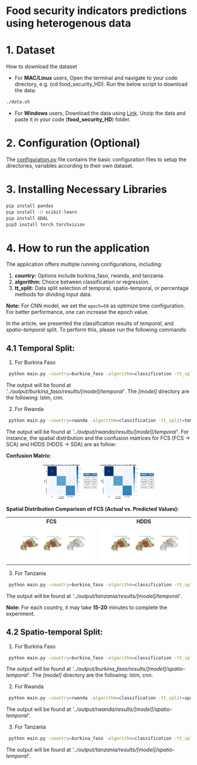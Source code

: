 # Food security indicators predictions using heterogenous data


# 1. Dataset

How to download the dataset

- For **MAC/Linux** users, Open the terminal and navigate to your code directory, e.g. (cd food_security_HD). Run the below script to download the data:

```sh
./data.sh
```
- For **Windows** users, Download the data using [Link](https://www.googleapis.com/drive/v3/files/1VJFM0wuljsc2Dhdxus8h0IdcE9-0iJJu?alt=media&key=AIzaSyBo55XtefB47P_CPLKosGvnpEi3pQs5lCk). Unzip the data and paste it in your code (**food_security_HD**) folder.


# 2. Configuration (Optional)

The [configuration.py](https://github.com/mehtab-alam/food_security_HD/blob/master/configuration.py) file contains the basic configuration files to setup the directories, variables according to their own dataset.


# 3. Installing Necessary Libraries

```sh
pip install pandas
pip install -U scikit-learn
pip install GDAL
pip3 install torch torchvision
```

# 4. How to run the application

The application offers multiple running configurations, including:
1. **country:** Options include burkina_faso, rwanda, and tanzania.
2. **algorithm:** Choice between classification or regression.
3. **tt_split:** Data split selection of temporal, spatio-temporal, or percentage methods for dividing input data.

**Note:** For CNN model, we set the ```epoch=50``` as optimize time configuration. For better performance, one can increase the epoch value. 


In the article, we presented the classification results of *temporal*, and *spatio-temporal* split. To perform this, please run the following commands:

## 4.1 Temporal Split:

1. For Burkina Faso 
```sh
 python main.py -country=burkina_faso -algorithm=classification -tt_split=temporal 
```
The output will be found at *'../output/burkina_faso/results/[model]/temporal'*. The *[model]* directory are the following: lstm, cnn.  

2. For Rwanda
```sh
 python main.py -country=rwanda -algorithm=classification -tt_split=temporal 
```
The output will be found at *'../output/rwanda/results/[model]/temporal'*. For instance, the spatial distribution and the confusion matrices for FCS (FCS -> SCA) and HDDS (HDDS -> SDA) are as follow:

**Confusion Matrix:**
<p align="center">
  <img src="results/class_sca_confusion_matrix.png" alt="Image 1" width="30%" />
  <img src="results/class_sda_confusion_matrix.png" alt="Image 2" width="30%" />
</p>

**Spatial Distribution Comparison of FCS (Actual vs. Predicted Values):**
<table align="center">
  <tr>
    <td align="center">
      <b>FCS</b>
    </td>
    <td align="center">
      <b>HDDS</b>
    </td>
  </tr>
  <tr>
    <td align="center">
      <img src="results/class_sca.png" alt="Image 1" width="100%" />
    </td>
    <td align="center">
      <img src="results/class_sda.png" alt="Image 2" width="100%" />
    </td>
  </tr>
</table>

3. For Tanzania 
```sh
 python main.py -country=burkina_faso -algorithm=classification -tt_split=temporal 
```
The output will be found at *'../output/tanzania/results/[model]/temporal'*. 


**Note:** For each country, it may take **15-20** minutes to complete the experiment.

## 4.2 Spatio-temporal Split:

1. For Burkina Faso 
```sh
 python main.py -country=burkina_faso -algorithm=classification -tt_split=spatio-temporal 
```
The output will be found at *'../output/burkina_faso/results/[model]/spatio-temporal'*. The *[model]* directory are the following: lstm, cnn.  

2. For Rwanda
```sh
 python main.py -country=rwanda -algorithm=classification -tt_split=spatio-temporal 
```
The output will be found at *'../output/rwanda/results/[model]/spatio-temporal'*.  

3. For Tanzania 
```sh
 python main.py -country=burkina_faso -algorithm=classification -tt_split=spatio-temporal 
```
The output will be found at *'../output/tanzania/results/[model]/spatio-temporal'*. 


